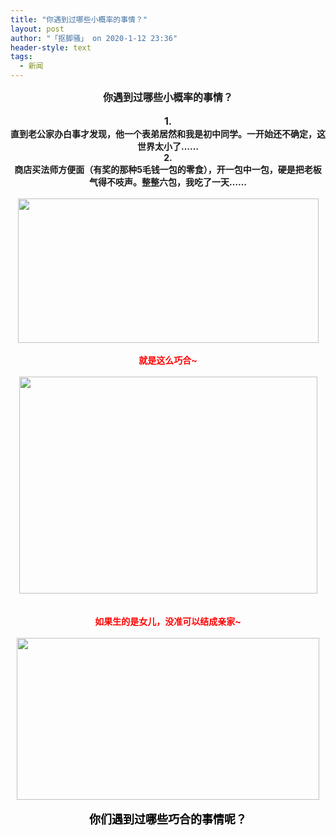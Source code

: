 ```yaml
---
title: "你遇到过哪些小概率的事情？"
layout: post
author: "「抠脚骚」 on 2020-1-12 23:36"
header-style: text
tags:
  - 新闻
---
```


<head></head>
<body>
 <div align="center"> 
  <strong><font size="3">你遇到过哪些小概率的事情？</font></strong> 
 </div>
 <br> 
 <div align="center"> 
  <strong><font size="3">1.</font></strong> 
 </div> 
 <div align="center"> 
  <strong>直到老公家办白事才发现，他一个表弟居然和我是初中同学。一开始还不确定，这世界太小了……</strong> 
 </div> 
 <div align="center"> 
  <strong>2.</strong> 
 </div> 
 <div align="center"> 
  <strong>商店买法师方便面（有奖的那种5毛钱一包的零食），开一包中一包，硬是把老板气得不吱声。整整六包，我吃了一天……</strong> 
 </div>
 <br> 
 <div align="center"> 
  <img width="481" height="231" src="https://p0.ssl.qhimg.com/t018e2f9353b2cb91d4.jpg"> 
 </div>
 <br> 
 <div align="center"> 
  <font color="#ff0000"><strong>就是这么巧合~</strong></font> 
 </div>
 <br> 
 <div align="center"> 
  <img width="477" height="347" src="https://p0.ssl.qhimg.com/t01bcbcbb38a42985c3.jpg"> 
 </div>
 <br> 
 <br> 
 <div align="center"> 
  <strong><font color="#ff0000">如果生的是女儿，没准可以结成亲家~</font></strong> 
 </div>
 <br> 
 <div align="center"> 
  <img width="484" height="259" src="https://p0.ssl.qhimg.com/t0153b3396ac5787565.jpg"> 
 </div>
 <br> 
 <div align="center"> 
  <strong><font size="4"><font color="#000000">你们遇到过哪些巧合的事情呢？</font></font></strong> 
 </div>
 <br> 
 <br> 
 <br>
</body>


